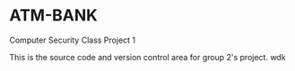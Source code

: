 ATM-BANK
========

Computer Security Class Project 1

This is the source code and version control area for group 2's project. wdk
